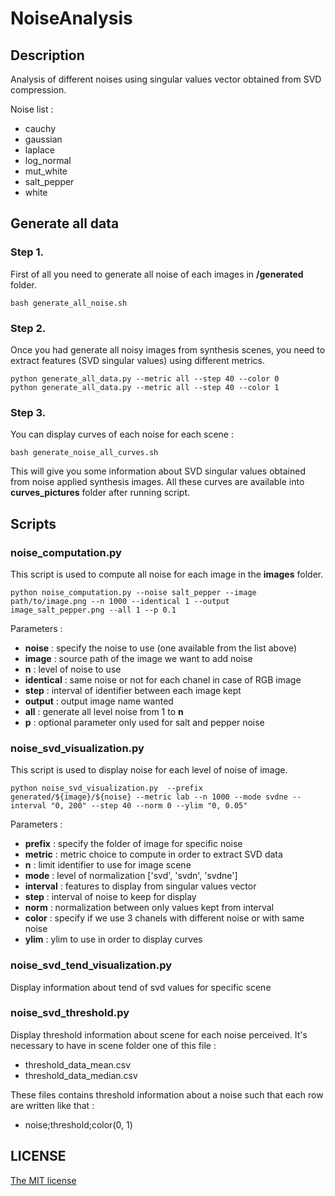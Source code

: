 # NoiseAnalysis

## Description

Analysis of different noises using singular values vector obtained from SVD compression.

Noise list :
- cauchy
- gaussian
- laplace
- log_normal
- mut_white
- salt_pepper
- white


## Generate all data

### Step 1.

First of all you need to generate all noise of each images in **/generated** folder.

```
bash generate_all_noise.sh
```

### Step 2.

Once you had generate all noisy images from synthesis scenes, you need to extract features (SVD singular values) using different metrics.

```
python generate_all_data.py --metric all --step 40 --color 0
python generate_all_data.py --metric all --step 40 --color 1
```

### Step 3.

You can display curves of each noise for each scene :

```
bash generate_noise_all_curves.sh
```

This will give you some information about SVD singular values obtained from noise applied synthesis images. All these curves are available into **curves_pictures** folder after running script.

## Scripts

### noise_computation.py

This script is used to compute all noise for each image in the **images** folder.

```
python noise_computation.py --noise salt_pepper --image path/to/image.png --n 1000 --identical 1 --output image_salt_pepper.png --all 1 --p 0.1
```

Parameters :
- **noise** : specify the noise to use (one available from the list above)
- **image** : source path of the image we want to add noise
- **n** : level of noise to use
- **identical** : same noise or not for each chanel in case of RGB image
- **step** : interval of identifier between each image kept
- **output** : output image name wanted
- **all** : generate all level noise from 1 to **n**
- **p** : optional parameter only used for salt and pepper noise


### noise_svd_visualization.py

This script is used to display noise for each level of noise of image.

```
python noise_svd_visualization.py  --prefix generated/${image}/${noise} --metric lab --n 1000 --mode svdne --interval "0, 200" --step 40 --norm 0 --ylim "0, 0.05"
```

Parameters :
- **prefix** : specify the folder of image for specific noise 
- **metric** : metric choice to compute in order to extract SVD data
- **n** : limit identifier to use for image scene 
- **mode** : level of normalization ['svd', 'svdn', 'svdne']
- **interval** : features to display from singular values vector
- **step** : interval of noise to keep for display 
- **norm** : normalization between only values kept from interval
- **color** : specify if we use 3 chanels with different noise or with same noise
- **ylim** : ylim to use in order to display curves

### noise_svd_tend_visualization.py

Display information about tend of svd values for specific scene

### noise_svd_threshold.py

Display threshold information about scene for each noise perceived. It's necessary to have in scene folder one of this file :
- threshold_data_mean.csv
- threshold_data_median.csv

These files contains threshold information about a noise such that each row are written like that :
- noise;threshold;color(0, 1)


## LICENSE

[The MIT license](LICENSE)